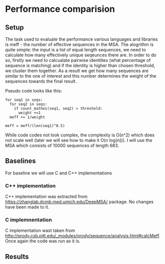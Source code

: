 # Performance comparision



## Setup

The task used to evaluate the performance various languages and libraries is meff -  the number of effective sequences in the MSA. 
The alogrithm is quite simple: the input is a list of equal length sequences, we need to calculate how many effectively unique seqeunces there are. 
In order to do so, firstly we need to calcualate pairwise identities (what percentage of sequence is matching) and if the identity is higher than 
chosen threshold, we cluster them together. As a result we get how many sequences are similar to the one of interest and this number determines the weight 
of the sequences towards the final result. 

Pseudo code looks like this: 

```
for seq1 in seqs:
  for seq2 in seqs:
    if count_mathes(seq1, seq2) > threshold:
      weight +=1
  meff += 1/weight
  
meff = meff/(len(seq1)^0.5)
```

While code codes not look complex, the complexity is O(n^2) which does not scale well (later we will see how to make it O(n log(n))). I will use the MSA which consists 
of 10000 sequences of length 683.


## Baselines

For baseline we will use C and C++ implementations

### C++ implementation

C++ implementation was extracted from https://zhanglab.dcmb.med.umich.edu/DeepMSA/ package. No changes have been made to it.

### C implemnentation
C implementation wast taken from http://prody.csb.pitt.edu/_modules/prody/sequence/analysis.html#calcMeff. Once again the code was run as it is. 

## Results

